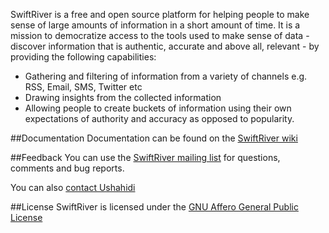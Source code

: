 SwiftRiver is a free and open source platform for helping people to make sense of large amounts of information in a short amount of time. It is a mission to democratize access to the tools used to make sense of data - discover information that is authentic, accurate and above all, relevant - by providing the following capabilities:

* Gathering and filtering of information from a variety of channels e.g. RSS, Email, SMS, Twitter etc
* Drawing insights from the collected information
* Allowing people to create buckets of information using their own expectations of authority and accuracy as opposed to popularity.

##Documentation
Documentation can be found on the [SwiftRiver wiki](https://wiki.ushahidi.com/display/WIKI/SwiftRiver)

##Feedback
You can use the [SwiftRiver mailing list](http://groups.google.com/group/swiftriver) for questions, comments and bug reports.

You can also [contact Ushahidi](http://www.ushahidi.com/contact-us)

##License
SwiftRiver is licensed under the [GNU Affero General Public License](http://www.gnu.org/licenses/agpl.html)